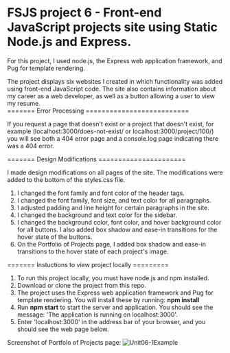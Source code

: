 # FSJS project 6 - Front-end JavaScript projects site using Static Node.js and Express.

For this project, I used node.js, the Express web application framework, and Pug for template rendering.  

The project displays six websites I created in which functionality was added using front-end JavaScript code.  The site also contains information about my career as a web developer, as well as a button allowing a user to view my resume.  
======= Error Processing ==========================

If you request a page that doesn't exist or a project that doesn't exist, for example (localhost:3000/does-not-exist/ or localhost:3000/project/100/) you will see both a 404 error page and a console.log page indicating there was a 404 error.

======= Design Modifications ======================

I made design modifications on all pages of the site.  The modifications were added to the bottom of the styles.css file.
1) I changed the font family and font color of the header tags.
2) I changed the font family, font size, and text color for all paragraphs.
3) I adjusted padding and line height for certain paragraphs in the site.
4) I changed the background and text color for the sidebar.
5) I changed the background color, font color, and hover background color for all buttons.  I also added box shadow and ease-in transitions for the hover state of the buttons.
6) On the Portfolio of Projects page, I added box shadow and ease-in transitions to the hover state of each project's image.

======= Instuctions to view project locally =========
1) To run this project locally, you must have node.js and npm installed.
2) Download or clone the project from this repo.
3) The project uses the Express web application framework and Pug for template rendering.  You will install these by running:
**npm install**
4) Run 
**npm start**
to start the server and application.  You should see the message: 'The application is running on localhost:3000'.
5) Enter 'localhost:3000' in the address bar of your browser, and you should see the web page below.


Screenshot of Portfolo of Projects page:
![Unit06-1Example](https://user-images.githubusercontent.com/42808209/57055560-34d1ab00-6c6a-11e9-9e6f-d7b0d559e632.jpg)


